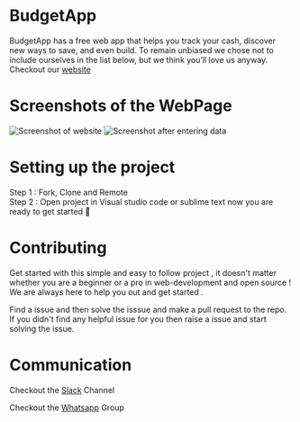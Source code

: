 # BudgetApp
BudgetApp has a free web app that helps you track your cash, discover new ways to save, and even build. To remain unbiased we chose not to include ourselves in the list below, but we think you’ll love us anyway.
Checkout our [website](https://gouri-panda.github.io/BudgetApp/)

# Screenshots of the WebPage
![Screenshot of website](https://github.com/shubhraagarwal/BudgetApp/blob/master/Screenshot2.png)
![Screenshot after entering data](https://github.com/shubhraagarwal/BudgetApp/blob/master/Screenshot1.png)

# Setting up the project
Step 1 : Fork, Clone and Remote </br>
Step 2 : Open project in Visual studio code or sublime text
now you are ready to get started 🎉 



# Contributing
Get started with this simple and easy to follow project , it doesn't matter whether you are a beginner or a pro in web-development and open source !
We are always here to help you out and get started . </br>

Find a issue and then solve  the isssue and make a pull request to the repo. If you didn't find any helpful issue for you then raise a issue and start solving the issue.

# Communication
Checkout the [Slack](https://join.slack.com/t/newworkspace-uco4265/shared_invite/zt-huokfrna-unLOpo_bo7fKACHZ2rH7jA) Channel

Checkout the [Whatsapp](https://chat.whatsapp.com/DgTQGaEXclZLKu6xhoFhjp) Group
